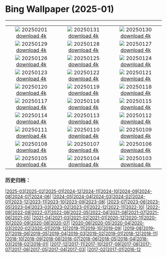 # Bing Wallpaper (2025-01)
**************
| | | |
|:-:|:-:|:-:|
| ![](https://www.bing.com/th?id=OHR.PlainsZebra_ROW4908645936_1920x1080.jpg) 20250201 [download 4k](https://www.bing.com/th?id=OHR.PlainsZebra_ROW4908645936_UHD.jpg) | ![](https://www.bing.com/th?id=OHR.OrdesaSpain_ROW4837381586_1920x1080.jpg) 20250131 [download 4k](https://www.bing.com/th?id=OHR.OrdesaSpain_ROW4837381586_UHD.jpg) | ![](https://www.bing.com/th?id=OHR.PrioroWinter_ROW4745417070_1920x1080.jpg) 20250130 [download 4k](https://www.bing.com/th?id=OHR.PrioroWinter_ROW4745417070_UHD.jpg) |
| ![](https://www.bing.com/th?id=OHR.FlyingOwl_ROW4662526865_1920x1080.jpg) 20250129 [download 4k](https://www.bing.com/th?id=OHR.FlyingOwl_ROW4662526865_UHD.jpg) | ![](https://www.bing.com/th?id=OHR.CanyonSnow_ROW4589545580_1920x1080.jpg) 20250128 [download 4k](https://www.bing.com/th?id=OHR.CanyonSnow_ROW4589545580_UHD.jpg) | ![](https://www.bing.com/th?id=OHR.FrostedBeech_ROW4515394331_1920x1080.jpg) 20250127 [download 4k](https://www.bing.com/th?id=OHR.FrostedBeech_ROW4515394331_UHD.jpg) |
| ![](https://www.bing.com/th?id=OHR.PortoSunset_ROW4420815150_1920x1080.jpg) 20250126 [download 4k](https://www.bing.com/th?id=OHR.PortoSunset_ROW4420815150_UHD.jpg) | ![](https://www.bing.com/th?id=OHR.IcelandGeyser_ROW4318186607_1920x1080.jpg) 20250125 [download 4k](https://www.bing.com/th?id=OHR.IcelandGeyser_ROW4318186607_UHD.jpg) | ![](https://www.bing.com/th?id=OHR.DeerValley_ROW1914911028_1920x1080.jpg) 20250124 [download 4k](https://www.bing.com/th?id=OHR.DeerValley_ROW1914911028_UHD.jpg) |
| ![](https://www.bing.com/th?id=OHR.PetraMonastery_ROW1669102086_1920x1080.jpg) 20250123 [download 4k](https://www.bing.com/th?id=OHR.PetraMonastery_ROW1669102086_UHD.jpg) | ![](https://www.bing.com/th?id=OHR.DutchSquirrel_ROW1439673577_1920x1080.jpg) 20250122 [download 4k](https://www.bing.com/th?id=OHR.DutchSquirrel_ROW1439673577_UHD.jpg) | ![](https://www.bing.com/th?id=OHR.NapoliPizza_ROW8840504063_1920x1080.jpg) 20250121 [download 4k](https://www.bing.com/th?id=OHR.NapoliPizza_ROW8840504063_UHD.jpg) |
| ![](https://www.bing.com/th?id=OHR.NeptunesGrotto_ROW1184653075_1920x1080.jpg) 20250120 [download 4k](https://www.bing.com/th?id=OHR.NeptunesGrotto_ROW1184653075_UHD.jpg) | ![](https://www.bing.com/th?id=OHR.WhiteSandsNP_ROW0904238732_1920x1080.jpg) 20250119 [download 4k](https://www.bing.com/th?id=OHR.WhiteSandsNP_ROW0904238732_UHD.jpg) | ![](https://www.bing.com/th?id=OHR.PelicanPortrait_ROW0687533687_1920x1080.jpg) 20250118 [download 4k](https://www.bing.com/th?id=OHR.PelicanPortrait_ROW0687533687_UHD.jpg) |
| ![](https://www.bing.com/th?id=OHR.PinnaclesPeaks_ROW0453524201_1920x1080.jpg) 20250117 [download 4k](https://www.bing.com/th?id=OHR.PinnaclesPeaks_ROW0453524201_UHD.jpg) | ![](https://www.bing.com/th?id=OHR.PointeDiable_ROW0222638036_1920x1080.jpg) 20250116 [download 4k](https://www.bing.com/th?id=OHR.PointeDiable_ROW0222638036_UHD.jpg) | ![](https://www.bing.com/th?id=OHR.CadizSpain_ROW9720255243_1920x1080.jpg) 20250115 [download 4k](https://www.bing.com/th?id=OHR.CadizSpain_ROW9720255243_UHD.jpg) |
| ![](https://www.bing.com/th?id=OHR.CoastalWales_ROW9438791203_1920x1080.jpg) 20250114 [download 4k](https://www.bing.com/th?id=OHR.CoastalWales_ROW9438791203_UHD.jpg) | ![](https://www.bing.com/th?id=OHR.CrescentTail_ROW9178057435_1920x1080.jpg) 20250113 [download 4k](https://www.bing.com/th?id=OHR.CrescentTail_ROW9178057435_UHD.jpg) | ![](https://www.bing.com/th?id=OHR.MeknesMorocco_ROW7997051695_1920x1080.jpg) 20250112 [download 4k](https://www.bing.com/th?id=OHR.MeknesMorocco_ROW7997051695_UHD.jpg) |
| ![](https://www.bing.com/th?id=OHR.BubbleLake_ROW6430486602_1920x1080.jpg) 20250111 [download 4k](https://www.bing.com/th?id=OHR.BubbleLake_ROW6430486602_UHD.jpg) | ![](https://www.bing.com/th?id=OHR.NamibiaDunes_ROW6587653838_1920x1080.jpg) 20250110 [download 4k](https://www.bing.com/th?id=OHR.NamibiaDunes_ROW6587653838_UHD.jpg) | ![](https://www.bing.com/th?id=OHR.GreatWallStairs_ROW7047345200_1920x1080.jpg) 20250109 [download 4k](https://www.bing.com/th?id=OHR.GreatWallStairs_ROW7047345200_UHD.jpg) |
| ![](https://www.bing.com/th?id=OHR.BouldersNZ_ROW7357113464_1920x1080.jpg) 20250108 [download 4k](https://www.bing.com/th?id=OHR.BouldersNZ_ROW7357113464_UHD.jpg) | ![](https://www.bing.com/th?id=OHR.RavennaBasilica_ROW8665443158_1920x1080.jpg) 20250107 [download 4k](https://www.bing.com/th?id=OHR.RavennaBasilica_ROW8665443158_UHD.jpg) | ![](https://www.bing.com/th?id=OHR.PlumParakeet_ROW9086396762_1920x1080.jpg) 20250106 [download 4k](https://www.bing.com/th?id=OHR.PlumParakeet_ROW9086396762_UHD.jpg) |
| ![](https://www.bing.com/th?id=OHR.VietnamFalls_ROW0032978772_1920x1080.jpg) 20250105 [download 4k](https://www.bing.com/th?id=OHR.VietnamFalls_ROW0032978772_UHD.jpg) | ![](https://www.bing.com/th?id=OHR.TolkienOxford_ROW0329962791_1920x1080.jpg) 20250104 [download 4k](https://www.bing.com/th?id=OHR.TolkienOxford_ROW0329962791_UHD.jpg) | ![](https://www.bing.com/th?id=OHR.ArdezSwitzerland_ROW0603494655_1920x1080.jpg) 20250103 [download 4k](https://www.bing.com/th?id=OHR.ArdezSwitzerland_ROW0603494655_UHD.jpg) |

### 历史归档：

|[2025-03](/../2025-03/2025-03.md)|[2025-02](/../2025-02/2025-02.md)|[2025-01](/2025-01.md)|[2024-12](/../2024-12/2024-12.md)|[2024-11](/../2024-11/2024-11.md)|[2024-10](/../2024-10/2024-10.md)|[2024-09](/../2024-09/2024-09.md)|[2024-08](/../2024-08/2024-08.md)|[2024-07](/../2024-07/2024-07.md)|[2024-06](/../2024-06/2024-06.md)|
|[2024-05](/../2024-05/2024-05.md)|[2024-04](/../2024-04/2024-04.md)|[2024-03](/../2024-03/2024-03.md)|[2024-02](/../2024-02/2024-02.md)|[2024-01](/../2024-01/2024-01.md)|[2023-12](/../2023-12/2023-12.md)|[2023-11](/../2023-11/2023-11.md)|[2023-10](/../2023-10/2023-10.md)|[2023-09](/../2023-09/2023-09.md)|[2023-08](/../2023-08/2023-08.md)|
|[2023-07](/../2023-07/2023-07.md)|[2023-06](/../2023-06/2023-06.md)|[2023-05](/../2023-05/2023-05.md)|[2023-04](/../2023-04/2023-04.md)|[2023-03](/../2023-03/2023-03.md)|[2023-02](/../2023-02/2023-02.md)|[2023-01](/../2023-01/2023-01.md)|[2022-12](/../2022-12/2022-12.md)|[2022-11](/../2022-11/2022-11.md)|[2022-10](/../2022-10/2022-10.md)|
|[2022-09](/../2022-09/2022-09.md)|[2022-08](/../2022-08/2022-08.md)|[2022-07](/../2022-07/2022-07.md)|[2022-06](/../2022-06/2022-06.md)|[2022-05](/../2022-05/2022-05.md)|[2022-04](/../2022-04/2022-04.md)|[2021-08](/../2021-08/2021-08.md)|[2021-07](/../2021-07/2021-07.md)|[2021-06](/../2021-06/2021-06.md)|[2021-05](/../2021-05/2021-05.md)|
|[2021-04](/../2021-04/2021-04.md)|[2021-03](/../2021-03/2021-03.md)|[2021-02](/../2021-02/2021-02.md)|[2021-01](/../2021-01/2021-01.md)|[2020-12](/../2020-12/2020-12.md)|[2020-11](/../2020-11/2020-11.md)|[2020-10](/../2020-10/2020-10.md)|[2020-09](/../2020-09/2020-09.md)|[2020-08](/../2020-08/2020-08.md)|[2020-07](/../2020-07/2020-07.md)|
|[2020-06](/../2020-06/2020-06.md)|[2020-05](/../2020-05/2020-05.md)|[2020-04](/../2020-04/2020-04.md)|[2020-03](/../2020-03/2020-03.md)|[2020-02](/../2020-02/2020-02.md)|[2020-01](/../2020-01/2020-01.md)|[2019-12](/../2019-12/2019-12.md)|[2019-11](/../2019-11/2019-11.md)|[2019-10](/../2019-10/2019-10.md)|[2019-09](/../2019-09/2019-09.md)|
|[2019-08](/../2019-08/2019-08.md)|[2019-07](/../2019-07/2019-07.md)|[2019-06](/../2019-06/2019-06.md)|[2019-05](/../2019-05/2019-05.md)|[2019-04](/../2019-04/2019-04.md)|[2019-03](/../2019-03/2019-03.md)|[2019-02](/../2019-02/2019-02.md)|[2019-01](/../2019-01/2019-01.md)|[2018-12](/../2018-12/2018-12.md)|[2018-11](/../2018-11/2018-11.md)|
|[2018-10](/../2018-10/2018-10.md)|[2018-09](/../2018-09/2018-09.md)|[2018-08](/../2018-08/2018-08.md)|[2018-07](/../2018-07/2018-07.md)|[2018-06](/../2018-06/2018-06.md)|[2018-05](/../2018-05/2018-05.md)|[2018-04](/../2018-04/2018-04.md)|[2018-03](/../2018-03/2018-03.md)|[2018-02](/../2018-02/2018-02.md)|[2018-01](/../2018-01/2018-01.md)|
|[2017-12](/../2017-12/2017-12.md)|[2017-11](/../2017-11/2017-11.md)|[2017-10](/../2017-10/2017-10.md)|[2017-09](/../2017-09/2017-09.md)|[2017-08](/../2017-08/2017-08.md)|[2017-07](/../2017-07/2017-07.md)|[2017-06](/../2017-06/2017-06.md)|[2017-05](/../2017-05/2017-05.md)|[2017-04](/../2017-04/2017-04.md)|[2017-03](/../2017-03/2017-03.md)|
|[2017-02](/../2017-02/2017-02.md)|[2017-01](/../2017-01/2017-01.md)|[2016-12](/../2016-12/2016-12.md)